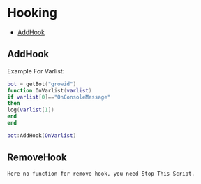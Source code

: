 # Hooking
* [AddHook](#addhook)

## AddHook

Example For Varlist:
```lua
bot = getBot("growid")
function OnVarlist(varlist)
if varlist[0]=="OnConsoleMessage"
then
log(varlist[1])
end
end

bot:AddHook(OnVarlist)
```

## RemoveHook
```Here no function for remove hook, you need Stop This Script.```
